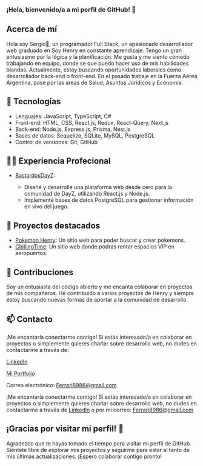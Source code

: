 ### ¡Hola, bienvenido/a a mi perfil de GitHub! 👋

## Acerca de mí
Hola soy Sergio👋, un programador Full Stack, un apasionado desarrollador web graduado en Soy Henry en constante aprendizaje. Tengo un gran entusiasmo por la lógica y la planificación.
Me gusta y me siento cómodo trabajando en equipo, donde se que puedo hacer uso de mis habilidades blandas.
Actualmente, estoy buscando oportunidades laborales como desarrollador back-end o front-end.
En el pasado trabaje en la Fuerza Aérea Argentina, pase por las areas de Salud, Asuntos Jurídicos y Economía.

## 🚀 Tecnologías
- Lenguajes: JavaScript, TypeScript, C#
- Front-end: HTML, CSS, React.js, Redux, React-Query, Next.js
- Back-end: Node.js, Express.js, Prisma, Nest.js
- Bases de datos: Sequelize, SQLite, MySQL, PostgreSQL
- Control de versiones: Git, GitHub

## 🧑‍💻 Experiencia Profecional

- [BastardosDayZ](https://bastar2.vercel.app/):

  - Diseñé y desarrollé una plataforma web desde cero para la comunidad de DayZ, 
  utilizando React.js y Node.js.
  - Implementé bases de datos PostgreSQL para gestionar información en vivo del 
  juego. 

## 🌟 Proyectos destacados
- [Pokemon Henry](https://github.com/Kyriokes/PokeApiDE-PI): Un sitio web para poder buscar y crear pokemons.
- [ChillingTime](https://chillingtime.co/):  Un sitio web donde podras rentar espacios VIP en aeropuertos.

## 🤝 Contribuciones
Soy un entusiasta del código abierto y me encanta colaborar en proyectos de mis compañeros. He contribuido a varios proyectos de Henry y siempre estoy buscando nuevas formas de aportar a la comunidad de desarrollo.

## 📫 Contacto
¡Me encantaría conectarme contigo! Si estás interesado/a en colaborar en proyectos o simplemente quieres charlar sobre desarrollo web, no dudes en contactarme a través de:

[LinkedIn](https://www.linkedin.com/in/sergiofb/)

[Mi Portfolio](https://portfoliosergiofb.vercel.app/)

Correo electrónico: Ferrari8986@gmail.com

¡Me encantaría conectarme contigo! Si estás interesado/a en colaborar en proyectos o simplemente quieres charlar sobre desarrollo web, no dudes en contactarme a través de [LinkedIn](https://www.linkedin.com/in/sergiofb/) o por mi correo: Ferrari8986@gmail.com

## ¡Gracias por visitar mi perfil! 🎉
Agradezco que te hayas tomado el tiempo para visitar mi perfil de GitHub. Siéntete libre de explorar mis proyectos y seguirme para estar al tanto de mis últimas actualizaciones. ¡Espero colaborar contigo pronto!
<!--
**Kyriokes/Kyriokes** is a ✨ _special_ ✨ repository because its `README.md` (this file) appears on your GitHub profile.

Here are some ideas to get you started:

- 🔭 I’m currently working on ...
- 🌱 I’m currently learning ...
- 👯 I’m looking to collaborate on ...
- 🤔 I’m looking for help with ...
- 💬 Ask me about ...
- 📫 How to reach me: ...
- 😄 Pronouns: ...
- ⚡ Fun fact: ...
-->
